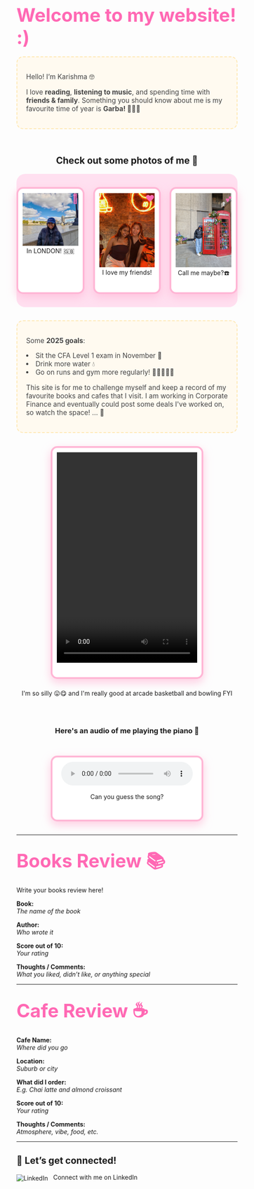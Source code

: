 
## <span class="section-title">Welcome to my website! :)</span>

<style>
.gallery {
  display: flex;
  gap: 20px;
  justify-content: ce nter;
  background: #ffe0f0;
  padding: 30px 0;
  border-radius: 20px;
  margin-bottom: 30px
}
.polaroid {
  background: white;
  border: 4px solid #ffb6d5;
  border-radius: 15px;
  box-shadow: 0 8px 20px #ffb6d5aa;
  padding: 10px 10px 30px 10px;
  text-align: center;
  position: relative;
  width: 180px;
}
.polaroid-video {
  background: white;
  border: 4px solid #ffb6d5;
  border-radius: 15px;
  box-shadow: 0 8px 20px #ffb6d5aa;
  padding: 10px 10px 30px 10px;
  text-align: center;
  position: middle;
  width: 320px;
}
.heart {
  position: absolute;
  top: 10px;
  right: 10px;
  font-size: 1.5em;
  color: #ff69b4;
}
.section-title {
  color: #ff69b4;
  font-size: 2em;
  margin-top: 40px;
  margin-bottom: 10px;
  text-align: center;
}
.about-text {
    max-width: 500px;
    background-color: #fffaf0;
    border: 2px dashed #ffe8b3;
    padding: 20px;
    border-radius: 15px;
    font-size: 1.1em;
    color: #444;
    Margin-bottom: 30px
  }
.about-section {
    display: flex;
    flex-wrap: wrap;
    justify-content: center;
    gap: 40px;
    padding: 40px 0;
    align-items: flex-start;
  }
</style>

<div style="display: flex; justify-content: center; margin: 0px 0;">
 <div class="about-text">
      <p>Hello! I’m Karishma 🤓 </p>
      <p>I love <strong>reading</strong>, <strong>listening to music</strong>, and spending time with <strong>friends & family</strong>. Something you should know about me is my favourite time of year is <strong>Garba! 💃🏽🪷</strong></p>
    </div> 
  </div>
  <div style="display: flex; justify-content: center; margin: 0px 0;">
<h2> Check out some photos of me 📸</h2>
    </div>
<div class="gallery">
  <div class="polaroid">
    <span class="heart">💖</span>
    <img src="media/me.jpg" alt="Photo 2" width="150">
    <div>In LONDON! 🇬🇧</div>
  </div>
  <div class="polaroid">
    <span class="heart">❤️</span>
    <img src="media/twinning.jpeg" alt="Photo 1" width="150">
    <div>I love my friends!</div>
  </div>
  
  <div class="polaroid">
    <span class="heart">💕</span>
    <img src="media/call.JPG" alt="Photo 3" width="150">
    <div>Call me maybe?☎️</div>
  </div>
  
</div>
<div class ="about-text">
  <p>Some <strong>2025 goals</strong>:</p>
  <li>Sit the CFA Level 1 exam in November 📆</li>
  <li>Drink more water 💧</li>
  <li>Go on runs and gym more regularly! 🏃🏽‍♀️💪🏾</li>
  <p>This site is for me to challenge myself and keep a record of my favourite books and cafes that I visit. I am working in Corporate Finance and eventually could post some deals I've worked on, so watch the space! ... 👀</p>
  

</div>
<div style="display: flex; justify-content: center; margin: 10px 0;">
<div class= "polaroid-video">
  <video width="320" height="480" controls>
    <source src="media/kobe.MP4" type="video/MP4">
  </video>
</div>
</div>
<div style="display: flex; justify-content: center; margin: 0px 0;">
<p>I'm so silly 😛😋 and I'm really good at arcade basketball and bowling FYI </p>
</div>

<div style="display: flex; justify-content: center; margin: 30px 0;">
  <h3>Here's an audio of me playing the piano 🎹</h3>
</div>

<div style="display: flex; justify-content: center; margin: 30px 0;">
  <div class="polaroid-video">
  <audio controls>
    <source src="media/song.mp3" type="audio/mpeg">
    Your browser does not support the audio element.
  </audio>
  <p>Can you guess the song?</p>
  </div>
</div>

---

## <span class="section-title">Books Review 📚</span>
Write your books review here!

**Book:**  
_The name of the book_

**Author:**  
_Who wrote it_

**Score out of 10:**  
_Your rating_

**Thoughts / Comments:**  
_What you liked, didn’t like, or anything special_

---
 
## <span class="section-title">Cafe Review ☕️</span>
 
**Cafe Name:**  
_Where did you go_

**Location:**  
_Suburb or city_

**What did I order:**  
_E.g. Chai latte and almond croissant_

**Score out of 10:**  
_Your rating_

**Thoughts / Comments:**  
_Atmosphere, vibe, food, etc._


---
## 👋 Let’s get connected!

<a href="https://www.linkedin.com/in/karishma-patel-" target="_blank" style="text-decoration:none;">
  <img src="https://cdn.jsdelivr.net/gh/simple-icons/simple-icons/icons/linkedin.svg" alt="LinkedIn" width="24" style="vertical-align:middle; margin-right:8px;">
  Connect with me on LinkedIn
</a>